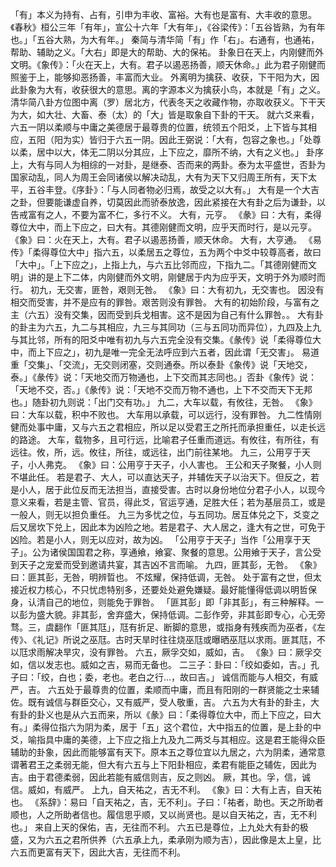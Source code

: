 「有」本义为持有、占有，引申为丰收、富裕。大有也是富有、大丰收的意思。《春秋》桓公三年「有年」，宣公十六年「大有年」，《谷梁传》：「五谷皆熟，为有年也。」「五谷大熟，为大有年。」
秦简与清华简「有」作「右」。右通有，也通祐，帮助、辅助之义。「大右」即是大的帮助、大的保祐。
卦象日在天上，内刚健而外文明。《象传》：「火在天上，大有。君子以遏恶扬善，顺天休命。」此为君子刚健而照鉴于上，能够抑恶扬善，丰富而大业。
外离明为擒获、收获，下干阳为大，因此卦象为大有，收获很大的意思。离的字源本义为擒获小鸟，本就是「有」之义。清华简八卦方位图中离（罗）居北方，代表冬天之收藏作物，亦取收获义。下干天为大，如大壮、大畜、泰（太）的「大」皆是取象自下卦的干天。
就六爻来看，六五一阴以柔顺与中庸之美德居于最尊贵的位置，统领五个阳爻，上下皆与其相应，五阳（阳为实）皆归于六五一阴。因此王弼说：「大有，包容之象也。」「处尊以柔，居中以大，体无二阴以分其应，上下应之，靡所不纳，大有之义也。」
卦序上，大有与同人为相综的一对卦，是继泰、否而来的两卦。泰为太平盛世，否卦为国家动乱，同人为周王会同诸侯以解决动乱，大有为天下又归周王所有，天下太平，五谷丰登。《序卦》：「与人同者物必归焉，故受之以大有。」
大有是一个大吉之卦，但要能谦虚自养，切莫因此而骄泰放逸，因此紧接在大有卦之后为谦卦，以告戒富有之人，不要为富不仁，多行不义。
大有，元亨。
《彖》曰：大有，柔得尊位大中，而上下应之，曰大有。其德刚健而文明，应乎天而时行，是以元亨。
《象》曰：火在天上，大有。君子以遏恶扬善，顺天休命。
大有，大亨通。
《易传》「柔得尊位大中」指六五，以柔居五之尊位，五为两个中爻中较尊高者，故曰「大中」。「上下应之」，上指上九，与六五比邻而应，下指九二。「其德刚健而文明」讲的是上下二体，内刚健而外文明，刚健居于内为应乎天，文明于外为顺时而行。
初九，无交害，匪咎，艰则无咎。
《象》曰：大有初九，无交害也。
因没有相交而受害，并不是应有的罪咎。艰苦则没有罪咎。
大有的初始阶段，与富有之主（六五）没有交集，因而受到兵戈相害。这不是因为自己有什么罪咎。。
大有卦的卦主为六五，九二与其相应，九三与其同功（三与五同功而异位），九四及上九与其比邻，所有的阳爻中唯有初九与六五完全没有交集。《彖传》说「柔得尊位大中，而上下应之」，初九是唯一完全无法呼应到六五者，因此谓「无交害」。
易道重「交集」、「交流」，无交则闭塞，交则通泰。所以泰卦《象传》说「天地交，泰。」《彖传》说：「天地交而万物通也，上下交而其志同也。」否卦《象传》说：「天地不交，否。」《彖传》说：「天地不交而万物不通也，上下不交而天下无邦也。」随卦初九则说：「出门交有功。」
九二，大车以载，有攸往，无咎。
《象》曰：大车以载，积中不败也。
大车用以承载，可以远行，没有罪咎。
九二性情刚健而处事中庸，又与六五之君相应，所以足以受君王之所托而承担重任，以走长远的路途。
大车，载物多，且可行远，比喻君子任重而道远。有攸往，有所往，有远往。攸，所，远。攸往，所往，或远往，出门前往某地。
九三，公用亨于天子，小人弗克。
《象》曰：公用亨于天子，小人害也。
王公和天子聚餐，小人则不堪此任。
若是君子、大人，可以直达天子，并辅佐天子以治天下。但反之，若是小人，居于此位反而无法担当，直接受害。古时以身份地位分君子小人，以现今意义来看，若是主管、官员，得此爻，官运亨通，足胜大任；若为基层员工，或是一般人，则无以担负重任。
九三为多忧之位，与五同功。居互体兑之下，爻变之后又居坎下兑上，因此本为凶险之地。若是君子、大人居之，逢大有之世，可免于凶险。若是小人，则无以应对，故为凶。
「公用亨于天子」当作「公用享于天子」。公为诸侯国国君之称，享通飨，飨宴、聚餐的意思。公用飨于天子，言公受到天子之宠爱而受到邀请共宴，其吉凶不言而喻。
九四，匪其彭，无咎。
《象》曰：匪其彭，无咎，明辨晢也。
不炫耀，保持低调，无咎。
处于富有之世，但太接近权力核心，不只忧虑特别多，还要处处避免嫌疑。最好能懂得低调以明哲保身，认清自己的地位，则能免于罪咎。
「匪其彭」即「非其彭」，有三种解释。一以彭为盛大貌。非其彭，舍弃盛大，保持低调。二彭作旁，非其彭即专心，心无旁骛。三，虞翻作「匪其尫」，尫有折足、断脚的意思，或指身有残疾而为巫者，《左传》、《礼记》所说之巫尫。古时天旱时往往烧巫尫或曝晒巫尫以求雨。匪其尫，不以尫求雨解决旱灾，没有罪咎。
六五，厥孚交如，威如，吉。
《象》曰：厥孚交如，信以发志也。威如之吉，易而无备也。
二三子：卦曰：「绞如委如，吉。」孔子曰：「绞，白也；委，老也。老白之行…，故曰吉。」
诚信而能与人相交，有威严，吉。
六五处于最尊贵的位置，柔顺而中庸，而且有阳刚的一群贤能之士来辅佐。既有诚信与群臣交心，又有威严，受人敬重，吉。
六五为大有卦的卦主，大有卦的卦义也是从六五而来，所以《彖》曰：「柔得尊位大中，而上下应之，曰大有。」柔得位指六为阴为柔，居于「五」这个君位，大中指五的位置，是上卦的中爻，喻指具中庸的美德，上下应之指上九及九二两爻与其相应。这是君王能得众臣辅助的卦象，因此而能够富有天下。原本五之尊位宜以九居之，六为阴柔，通常意谓著君王之柔弱无能，但大有六五与上下阳卦相应，柔君有能臣之辅佐，因此为吉。由于君德柔弱，因此若能有威信则吉，反之则凶。
厥，其也。孚，信，诚信。威如，有威严。
上九，自天祐之，吉无不利。
《象》曰：大有上吉，自天祐也。
《系辞》：易曰「自天祐之，吉，无不利」。子曰：「祐者，助也。天之所助者顺也，人之所助者信也。履信思乎顺，又以尚贤也。是以自天祐之，吉，无不利也。」
来自上天的保佑，吉，无往而不利。
六五已是尊位，上九处大有卦的极盛，又为六五之君所供养（六五承上九，柔承刚为顺为吉），因此像是太上皇，比六五而更富有天下，因此大吉，无往而不利。